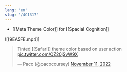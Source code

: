 ```yaml
---
lang: 'en'
slug: '/4C1317'
---
```


- [[Meta Theme Color]] for [[Spacial Cognition]]

![[9EA5FE.mp4]]

> Tinted [[Safari]] theme color based on user action [pic.twitter.com/OZ20jSvW9X](https://t.co/OZ20jSvW9X)
>
> — Paco (@pacocoursey) [November 11, 2022](https://twitter.com/pacocoursey/status/1591151080628682752?ref_src=twsrc%5Etfw)
